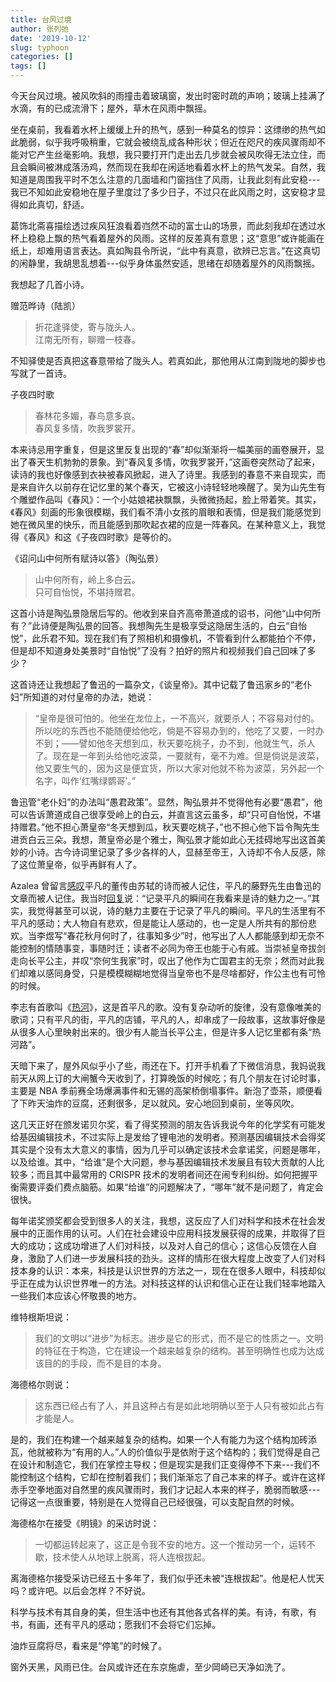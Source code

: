 ```yaml
---
title: 台风过境
author: 张列弛
date: '2019-10-12'
slug: typhoon
categories: []
tags: []
---
```

今天台风过境。被风吹斜的雨撞击着玻璃窗，发出时密时疏的声响；玻璃上挂满了水滴，有的已成流滑下；屋外，草木在风雨中飘摇。  

坐在桌前，我看着水杯上缓缓上升的热气，感到一种莫名的惊异：这缥缈的热气如此脆弱，似乎我呼吸稍重，它就会被绕乱成各种形状；但近在咫尺的疾风骤雨却不能对它产生丝毫影响。我想，我只要打开门走出去几步就会被风吹得无法立住，而且会瞬间被淋成落汤鸡，然而现在我却在闲适地看着水杯上的热气发呆。自然，我知道是周围我平时不怎么注意的几面墙和门窗挡住了风雨，让我此刻有此安稳---我已不知如此安稳地在屋子里度过了多少日子，不过只在此风雨之时，这安稳才显得如此真切，舒适。   

葛饰北斋喜描绘透过疾风狂浪看着岿然不动的富士山的场景，而此刻我却在透过水杯上稳稳上飘的热气看着屋外的风雨。这样的反差真有意思；这“意思”或许能画在纸上，却难用语言表达。真如陶县令所说，“此中有真意，欲辨已忘言。”在这真切的闲静里，我胡思乱想着---似乎身体虽然安适，思绪在却随着屋外的风雨飘摇。    

我想起了几首小诗。

赠范晔诗（陆凯）  

> 折花逢驿使，寄与陇头人。  
江南无所有，聊赠一枝春。   

不知驿使是否真把这春意带给了陇头人。若真如此，那他用从江南到陇地的脚步也写就了一首诗。   

子夜四时歌  

> 春林花多媚，春鸟意多哀。  
春风复多情，吹我罗裳开。   

本来诗忌用字重复，但是这里反复出现的“春”却似渐渐将一幅美丽的画卷展开，显出了春天生机勃勃的景象。到“春风复多情，吹我罗裳开，”这画卷突然动了起来，读诗的我也好像感到衣袂被春风掀起，进入了诗里。我感到的春意不来自现实，而是来自许久以前存在记忆里的某个春天，它被这小诗轻轻地唤醒了。吴为山先生有个雕塑作品叫《春风》：一个小姑娘裙袂飘飘，头微微扬起，脸上带着笑。其实，《春风》刻画的形象很模糊，我们看不清小女孩的眉眼和表情，但是我们能感觉到她在微风里的快乐，而且能感到那吹起衣裙的应是一阵春风。在某种意义上，我觉得《春风》和这《子夜四时歌》是等价的。     

《诏问山中何所有赋诗以答》（陶弘景）  

> 山中何所有，岭上多白云。  
只可自怡悦，不堪持赠君。   

这首小诗是陶弘景隐居后写的。他收到来自齐高帝萧道成的诏书，问他“山中何所有？”此诗便是陶弘景的回答。我想陶先生是极享受这隐居生活的，白云“自怡悦”，此乐君不知。现在我们有了照相机和摄像机，不管看到什么都能拍个不停，但是却不知道身处美景时“自怡悦”了没有？拍好的照片和视频我们自己回味了多少？   

这首诗还让我想起了鲁迅的一篇杂文，《谈皇帝》。其中记载了鲁迅家乡的“老仆妇”所知道的对付皇帝的办法，她说：   

> “皇帝是很可怕的。他坐在龙位上，一不高兴，就要杀人；不容易对付的。所以吃的东西也不能随便给他吃，倘是不容易办到的，他吃了又要，一时办不到；——譬如他冬天想到瓜，秋天要吃桃子，办不到，他就生气，杀人了。现在是一年到头给他吃波菜，一要就有，毫不为难。但是倘说是波菜，他又要生气的，因为这是便宜货，所以大家对他就不称为波菜，另外起一个名字，叫作‘红嘴绿鹦哥’。”      

鲁迅管“老仆妇”的办法叫“愚君政策”。显然，陶弘景并不觉得他有必要“愚君”，他可以告诉萧道成自己很享受岭上的白云，并直言这云虽多，却“只可自怡悦，不堪持赠君。”他不担心萧皇帝“冬天想到瓜，秋天要吃桃子，”也不担心他下旨令陶先生进贡白云三朵。我想，萧皇帝必是个雅士，陶弘景才能如此心无挂碍地写出这首美妙的小诗。古今诗词里记录了多少各样的人，显赫至帝王，入诗却不令人反感，除了这位萧皇帝，似乎再鲜有人了。    

Azalea 曾留言[感叹](http://disq.us/p/224fnh0)平凡的董传由苏轼的诗而被人记住，平凡的藤野先生由鲁迅的文章而被人记住。我当时[回复](http://disq.us/p/224l231)说：“记录平凡的瞬间在我看来是诗的魅力之一。”其实，我觉得甚至可以说，诗的魅力主要在于记录了平凡的瞬间。平凡的生活里有不平凡的感动；大人物自有悲欢，但是能让人感动的，也一定是人所共有的那份悲欢。当李煜写“春花秋月何时了，往事知多少”时，他写出了人人都能感到却无奈不能控制的情随事变，事随时迁；读者不必同为帝王也能于心有戚。当崇祯皇帝拔剑走向长平公主，并叹“奈何生我家”时，叹出了他作为亡国君主的无奈；然而对此我们却难以感同身受，只是模模糊糊地觉得当皇帝也不是尽啥都好，作公主也有可怜的时候。   

李志有首歌叫《[热河](https://baike.baidu.com/item/热河/16160359)》，这是首平凡的歌。没有复杂动听的旋律，没有意像唯美的歌词；只有平凡的街，平凡的店铺，平凡的人，却串成了一段故事，这故事好像是从很多人心里映射出来的。很少有人能当长平公主，但是许多人记忆里都有条“热河路”。      

天暗下来了，屋外风似乎小了些，雨还在下。打开手机看了下微信消息，我妈说我前天从网上订的大闸蟹今天收到了，打算晚饭的时候吃；有几个朋友在讨论时事，主要是 NBA 季前赛全场爆满事件和无锡的高架桥倒塌事件。新泡了壶茶，顺便看了下昨天油炸的豆腐，还剩很多，足以就风。安心地回到桌前，坐等风吹。   

这几天正好在颁发诺贝尔奖，看了得奖预测的朋友告诉我说今年的化学奖有可能发给基因编辑技术，不过实际上是发给了锂电池的发明者。预测基因编辑技术会得奖其实是个没有太大意义的事情，因为几乎可以确定该技术会拿诺奖，问题是哪年，以及给谁。其中，“给谁”是个大问题，参与基因编辑技术发展且有较大贡献的人比较多；而且其中最常用的 CRISPR 技术的发明者间还在闹专利纠纷。如何把握平衡需要评委们费点脑筋。如果“给谁”的问题解决了，“哪年”就不是问题了，肯定会很快。   

每年诺奖颁奖都会受到很多人的关注，我想，这反应了人们对科学和技术在社会发展中的正面作用的认可。人们在社会建设中应用科技发展获得的成果，并取得了巨大的成功；这成功增进了人们对科技，以及对人自己的信心；这信心反馈在人自身，激励了人们进一步发展科技的劲头。这样的情形在很大程度上改变了人们对科技本身的认识：本来，科技是认识世界的方法之一，现在在很多人眼中，科技却似乎正在成为认识世界唯一的方法。对科技这样的认识和信心正在让我们轻率地踏入一些我们本应该心怀敬畏的地方。         

维特根斯坦说：  

> 我们的文明以“进步”为标志。进步是它的形式，而不是它的性质之一。文明的特征在于构造，它在建设一个越来越复杂的结构。甚至明确性也成为达成该目的的手段，而不是目的本身。     

海德格尔则说：   

> 这东西已经占有了人，并且这种占有是如此地明确以至于人只有被如此占有才能是人。   


是的，我们在构建一个越来越复杂的结构。如果一个人有能力为这个结构加砖添瓦，他就被称为“有用的人。”人的价值似乎是依附于这个结构的；我们觉得是自己在设计和制造它，我们在掌控主导权；但是现实是我们正变得停不下来---我们不能控制这个结构，它却在控制着我们；我们渐渐忘了自己本来的样子。或许在这样赤手空拳地面对自然里的疾风骤雨时，我们才记起人本来的样子，脆弱而敏感---记得这一点很重要，特别是在人觉得自己已经很强，可以支配自然的时候。      

海德格尔在接受《明镜》的采访时说：   

> 一切都运转起来了，这正是令我不安的地方。这一个推动另一个，运转不歇，技术使人从地球上脱离，将人连根拔起。     

离海德格尔接受采访已经五十多年了，我们似乎还未被“连根拔起”。他是杞人忧天吗？或许吧。以后会怎样？不好说。      

科学与技术有其自身的美，但生活中也还有其他各式各样的美。有诗，有歌，有书，有画，还有平凡的感动；愿我们不会将它们忘掉。   

油炸豆腐将尽，看来是“停笔”的时候了。   

窗外天黑，风雨已住。台风或许还在东京施虐，至少岡崎已天净如洗了。
















